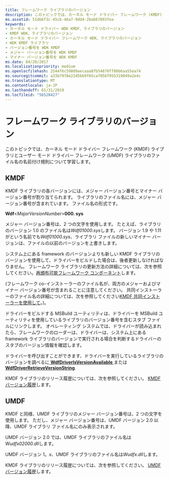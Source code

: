 ```yaml
---
title: フレームワーク ライブラリのバージョン
description: このトピックでは、カーネル モード ドライバー フレームワーク (KMDF) ライブラリとユーザー モード ドライバー フレームワーク (UMDF) ライブラリのファイル名の名前付け規則について学習します。
ms.assetid: 51db6f3c-45cb-46a7-9dd4-2bab67893fea
keywords:
- カーネル モード ドライバー WDK KMDF、ライブラリのバージョン
- KMDF WDK、ライブラリのバージョン
- カーネル モード ドライバー フレームワーク WDK、ライブラリのバージョン
- WDK KMDF ライブラリ
- バージョン番号を WDK KMDF
- メジャー バージョン番号を WDK KMDF
- マイナー バージョン番号を WDK KMDF
ms.date: 04/20/2017
ms.localizationpriority: medium
ms.openlocfilehash: 2544f6c59809aecaaa8fb54870ff80b6aa55ea74
ms.sourcegitcommit: a33b7978e22d5bb9f65ca7056f955319049a2e4c
ms.translationtype: MT
ms.contentlocale: ja-JP
ms.lasthandoff: 01/31/2019
ms.locfileid: "56528427"
---
```

# <a name="framework-library-versioning"></a>フレームワーク ライブラリのバージョン


このトピックでは、カーネル モード ドライバー フレームワーク (KMDF) ライブラリとユーザー モード ドライバー フレームワーク (UMDF) ライブラリのファイル名の名前付け規則について学習します。

## <a name="kmdf"></a>KMDF


KMDF ライブラリの各バージョンには、メジャー バージョン番号とマイナー バージョン番号が割り当てられます。 ライブラリのファイル名には、メジャー バージョン番号が含まれています。 ファイル名の形式です。

**Wdf**&lt;*MajorVersionNumber*&gt;**000. sys**

メジャー バージョン番号は、2 つの文字を使用します。 たとえば、ライブラリのバージョン 1.0 のファイル名は*Wdf01000.sys*します。 バージョン 1.9 や 1.11 がという名前でも*Wdf01000.sys*、ライブラリ ファイルの新しいマイナー バージョンは、ファイルの以前のバージョンを上書きします。

システム上にある framework のバージョンよりも新しい KMDF ライブラリのバージョンを使用して、ドライバーをビルドした場合は、後者更新しなければなりません。 フレームワーク ライブラリの更新方法の詳細については、次を参照してください。[再頒布可能フレームワーク コンポーネント](installation-components-for-kmdf-drivers.md)します。

(フレームワーク co-インストーラーのファイル名が、両方のメジャーおよびマイナー バージョン番号が含まれることに注意してください。 共同インストーラーのファイル名の詳細については、次を参照してください[KMDF 共同インストーラーを使用して](installing-the-framework-s-co-installer.md)。)。

ドライバーをビルドする MSBuild ユーティリティは、ドライバーを MSBuild ユーティリティを使用しているライブラリのバージョン番号を含むスタブ ファイルにリンクします。 オペレーティング システムでは、ドライバーが読み込まれたら、フレームワークのローダーは、ドライバーは、システム上にある framework ライブラリのバージョンで実行される場合を判断するドライバーのスタブのバージョン情報を確認します。

ドライバーを呼び出すことができます、ドライバーを実行しているライブラリのバージョンを調べるに[ **WdfDriverIsVersionAvailable** ](https://msdn.microsoft.com/library/windows/hardware/ff547190)または[ **WdfDriverRetrieveVersionString**](https://msdn.microsoft.com/library/windows/hardware/ff547211).

KMDF ライブラリのリリース履歴については、次を参照してください。 [KMDF バージョン履歴](kmdf-version-history.md)します。

## <a name="umdf"></a>UMDF


KMDF と同様、UMDF ライブラリのメジャー バージョン番号は、2 つの文字を使用します。 ただし、メジャー バージョン番号は、UMDF バージョン 2.0 以降、UMDF ライブラリ ファイル名にのみ表示されます。

UMDF バージョン 2.0 では、UMDF ライブラリのファイル名は*Wudfx02000.dll*します。

UMDF バージョン 1。*x*、UMDF ライブラリのファイル名は*Wudfx.dll*します。

KMDF ライブラリのリリース履歴については、次を参照してください。 [UMDF バージョン履歴](umdf-version-history.md)します。


 





